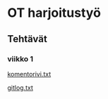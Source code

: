 # OT harjoitustyö

## Tehtävät

### viikko 1

[komentorivi.txt](https://github.com/aoskarih/ot_harjoitustyo/tree/master/laskarit/viikko1/komentorivi.txt)

[gitlog.txt](https://github.com/aoskarih/ot_harjoitustyo/blob/master/laskarit/viikko1/gitlog.txt)


